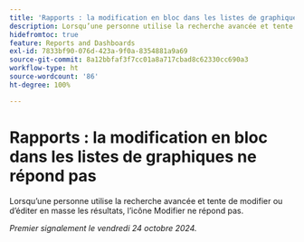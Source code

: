 ```yaml
---
title: 'Rapports : la modification en bloc dans les listes de graphiques ne répond pas'
description: Lorsqu’une personne utilise la recherche avancée et tente de modifier ou d’éditer en masse les résultats, l’icône Modifier ne répond pas.
hidefromtoc: true
feature: Reports and Dashboards
exl-id: 7833bf90-076d-423a-9f0a-8354881a9a69
source-git-commit: 8a12bbfaf3f7cc01a8a717cbad8c62330cc690a3
workflow-type: ht
source-wordcount: '86'
ht-degree: 100%

---
```


# Rapports : la modification en bloc dans les listes de graphiques ne répond pas

<!--
>[!NOTE]
>
>This issue was fixed on November 21, 2024.
-->

Lorsqu’une personne utilise la recherche avancée et tente de modifier ou d’éditer en masse les résultats, l’icône Modifier ne répond pas.

_Premier signalement le vendredi 24 octobre 2024._
